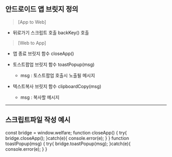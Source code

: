 ## 안드로이드 앱 브릿지 정의

> [App to Web]
+ 뒤로가기 스크립트 호출
   backKey() 호출

> [Web to App]
+ 앱 종료 브릿지 함수
   closeApp()

+ 토스트팝업 브릿지 함수
   toastPopup(msg)
   - msg : 토스트팝업 호출시 노출될 메시지

+ 텍스트복사 브릿지 함수
   clipboardCopy(msg)
   - msg : 복사할 메시지
-------------------------------------
## 스크립트파일 작성 예시
const bridge = window.welfare;
function closeApp()
{
	try{
		bridge.closeApp();
	}catch(e){
      console.error(e);
   }
}
function toastPopup(msg)
{
	try{
		bridge.toastPopup(msg);
	}catch(e){
      console.error(e);
   }
}
